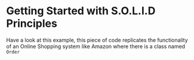 # Getting Started with S.O.L.I.D Principles


Have a look at this example, this piece of code replicates the functionality of an Online Shopping system like Amazon where there is a class named ```Order```
